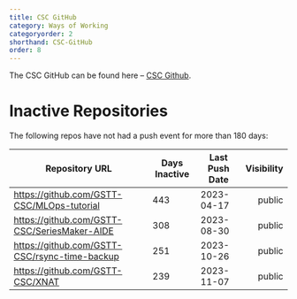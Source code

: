```yaml
---
title: CSC GitHub
category: Ways of Working
categoryorder: 2
shorthand: CSC-GitHub
order: 8
---
```


The CSC GitHub can be found here – <a href="https://github.com/GSTT-CSC/">CSC Github</a>.

# Inactive Repositories

The following repos have not had a push event for more than 180 days:

| Repository URL | Days Inactive | Last Push Date | Visibility |
| --- | --- | --- | ---: |
| https://github.com/GSTT-CSC/MLOps-tutorial | 443 | 2023-04-17 | public |
| https://github.com/GSTT-CSC/SeriesMaker-AIDE | 308 | 2023-08-30 | public |
| https://github.com/GSTT-CSC/rsync-time-backup | 251 | 2023-10-26 | public |
| https://github.com/GSTT-CSC/XNAT | 239 | 2023-11-07 | public |

